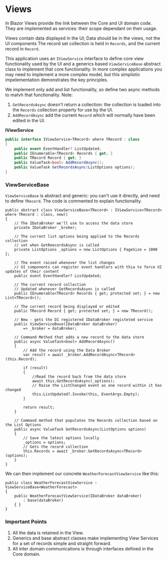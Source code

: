 # Views

In Blazor Views provide the link between the Core and UI domain code.  They are implemented as services: their scope dependant on their usage.

Views contain data displayed in the UI; Data should be in the views, not the UI components  The record set collection is held in `Records`, and the current record in `Record`.

This application uses an `IViewService` interface to define core view functionality used by the UI and a generics based `ViewServiceBase` abstract class to implement that core functionality.  In more complex applications you may need to implement a more complex model, but this simplistic impelementation demonstrates the key principles.

We implement only add and list functionality, so define two async methods to matvh that functionality.  Note: 

1. `GetRecordsAsync` doesn't return a collection: the collection is loaded into the `Records` collection property for use by the UI.
2. `AddRecordAsync` add the current `Record` which will normally have been edited in the UI. 

**IViewService**

```csharp
public interface IViewService<TRecord> where TRecord : class
{
    public event EventHandler? ListUpdated;
    public IEnumerable<TRecord> Records { get; }
    public TRecord Record { get; }
    public ValueTask<bool> AddRecordAsync();
    public ValueTask GetRecordsAsync(ListOptions options);
}
```

### ViewServiceBase

`ViewServiceBase` is abstract and generic: you can't use it directly, and need to define `TRecord`.  The code is commented to explain functionality. 
```
public abstract class ViewServiceBase<TRecord> : IViewService<TRecord> where TRecord : class, new()
{
    // The IDataBroker we'll use to access the data store
    private IDataBroker _broker;

    // The current list options being applied to the Records collection
    // set when GetReecordsAsync is called
    private ListOptions _options = new ListOptions { PageSize = 1000 };
    
    // The event raised whenever the list changes
    // UI components can register event handlers with thia to force UI updates of their content
    public event EventHandler? ListUpdated;
    
    // The current record collection
    // Updated whenever GetRecordsAsync is called
    public IEnumerable<TRecord> Records { get; protected set; } = new List<TRecord>();

    // The current record being displayed or edited
    public TRecord Record { get; protected set; } = new TRecord();

    // New - gets the DI registered IDataBroker registeted service
    public ViewServiceBase(IDataBroker dataBroker)
        => _broker = dataBroker;

    // Command Method that adds a new record to the data store
    public async ValueTask<bool> AddRecordAsync()
    {
        // Add the record using the Data Broker
        var result = await _broker.AddRecordAsync<TRecord>(this.Record);

        if (result)
        {
            //Read the record back from the data store
            await this.GetRecordsAsync(_options);
            // Raise the ListChanged event as one record within it has changed
            this.ListUpdated?.Invoke(this, EventArgs.Empty);
        }

        return result;
    }

    // Command method that populates the Records collection based on the List Options
    public async ValueTask GetRecordsAsync(ListOptions options)
    {
        // Save the latest options locally
        _options = options;
        // Gets the record collection
        this.Records = await _broker.GetRecordsAsync<TRecord>(options);
    }
}
```

We can then implement our concrete `WeatherForecastViewService` like this:

```
public class WeatherForecastViewService : ViewServiceBase<WeatherForecast>
{
    public WeatherForecastViewService(IDataBroker dataBroker)
        : base(dataBroker)
    { }
}
```

### Important Points

1. All the data is retained in the View.
2. Generics and base abstract classes make implementing View Services for a set of records simple and straight forward.
3. All inter domain communications is through interfaces defined in the Core domain.  
